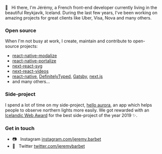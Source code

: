 👋   Hi there, I'm Jérémy, a French front-end developer currently living in the beautiful Reykjavík, Iceland. During the last few years, I've been working on amazing projects for great clients like Uber, Visa, Nova and many others.

### Open source

When I'm not busy at work, I create, maintain and contribute to open-source projects:
- [react-native-modalize](https://github.com/jeremybarbet/react-native-modalize)
- [react-native-portalize](https://github.com/jeremybarbet/react-native-portalize)
- [next-react-svg](https://github.com/jeremybarbet/next-react-svg)
- [next-react-videos](https://github.com/jeremybarbet/next-react-videos)
- [react-native](https://github.com/facebook/react-native), [DefinitelyTyped](https://github.com/DefinitelyTyped/DefinitelyTyped), [Gatsby](https://github.com/gatsbyjs/gatsby), [next.js](https://github.com/vercel/next.js/)
- and many others...

### Side-project

I spend a lot of time on my side-project, [hello aurora](https://www.hello-aurora.com/), an app which helps people to observe northern lights more easily. We got rewarded with an [Icelandic Web Award](https://www.svef.is/verdlaun/tilnefningar-2019/) for the best side-project of the year 2019 ✨.

### Get in touch

- 📷   Instagram [instagram.com/jeremy.barbet](https://www.instagram.com/jeremy.barbet)
- 💬   Twitter [twitter.com/jeremybarbet](https://twitter.com/jeremybarbet)

<!--
**jeremybarbet/jeremybarbet** is a ✨ _special_ ✨ repository because its `README.md` (this file) appears on your GitHub profile.

Here are some ideas to get you started:

- 🔭 I’m currently working on ...
- 🌱 I’m currently learning ...
- 👯 I’m looking to collaborate on ...
- 🤔 I’m looking for help with ...
- 💬 Ask me about ...
- 📫 How to reach me: ...
- 😄 Pronouns: ...
- ⚡ Fun fact: ...
-->
